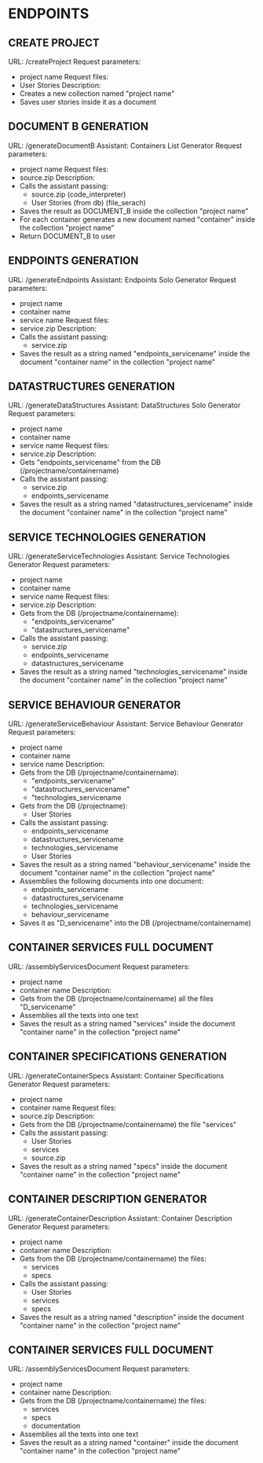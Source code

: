 # ENDPOINTS

## CREATE PROJECT
URL: /createProject
Request parameters:
- project name
Request files:
- User Stories
Description:
- Creates a new collection named "project name"
- Saves user stories inside it as a document

## DOCUMENT B GENERATION
URL: /generateDocumentB
Assistant: Containers List Generator
Request parameters:
- project name
Request files:
- source.zip
Description:
- Calls the assistant passing:
  - source.zip (code_interpreter)
  - User Stories (from db) (file_serach)
- Saves the result as DOCUMENT_B inside the collection "project name"
- For each container generates a new document named "container" inside the collection "project name"
- Return DOCUMENT_B to user 

## ENDPOINTS GENERATION
URL: /generateEndpoints
Assistant: Endpoints Solo Generator
Request parameters:
- project name
- container name
- service name
Request files:
- service.zip
Description:
- Calls the assistant passing:
  - service.zip
- Saves the result as a string named "endpoints_servicename" inside the document "container name" in the collection "project name"

## DATASTRUCTURES GENERATION
URL: /generateDataStructures
Assistant: DataStructures Solo Generator
Request parameters:
- project name
- container name
- service name
Request files:
- service.zip
Description:
- Gets "endpoints_servicename" from the DB (/projectname/containername)
- Calls the assistant passing:
  - service.zip
  - endpoints_servicename
- Saves the result as a string named "datastructures_servicename" inside the document "container name" in the collection "project name"

## SERVICE TECHNOLOGIES GENERATION
URL: /generateServiceTechnologies
Assistant: Service Technologies Generator
Request parameters:
- project name
- container name
- service name
Request files:
- service.zip
Description:
- Gets from the DB (/projectname/containername):
  - "endpoints_servicename"
  - "datastructures_servicename" 
- Calls the assistant passing:
  - service.zip
  - endpoints_servicename
  - datastructures_servicename
- Saves the result as a string named "technologies_servicename" inside the document "container name" in the collection "project name"

## SERVICE BEHAVIOUR GENERATOR
URL: /generateServiceBehaviour
Assistant: Service Behaviour Generator
Request parameters:
- project name
- container name
- service name
Description:
- Gets from the DB (/projectname/containername):
  - "endpoints_servicename"
  - "datastructures_servicename"
  - "technologies_servicename
- Gets from the DB (/projectname):
  - User Stories
- Calls the assistant passing:
  - endpoints_servicename
  - datastructures_servicename
  - technologies_servicename
  - User Stories
- Saves the result as a string named "behaviour_servicename" inside the document "container name" in the collection "project name"
- Assemblies the following documents into one document:
  - endpoints_servicename
  - datastructures_servicename
  - technologies_servicename
  - behaviour_servicename
- Saves it as "D_servicename" into the DB (/projectname/containername)

## CONTAINER SERVICES FULL DOCUMENT
URL: /assemblyServicesDocument
Request parameters:
- project name
- container name
Description:
- Gets from the DB (/projectname/containername) all the files "D_servicename"
- Assemblies all the texts into one text
- Saves the result as a string named "services" inside the document "container name" in the collection "project name"

## CONTAINER SPECIFICATIONS GENERATION
URL: /generateContainerSpecs
Assistant: Container Specifications Generator
Request parameters:
- project name
- container name
Request files:
- source.zip
Description:
- Gets from the DB (/projectname/containername) the file "services"
- Calls the assistant passing:
  - User Stories
  - services
  - source.zip
- Saves the result as a string named "specs" inside the document "container name" in the collection "project name"

## CONTAINER DESCRIPTION GENERATOR
URL: /generateContainerDescription
Assistant: Container Description Generator
Request parameters:
- project name
- container name
Description:
- Gets from the DB (/projectname/containername) the files:
  - services
  - specs
- Calls the assistant passing:
  - User Stories
  - services
  - specs
- Saves the result as a string named "description" inside the document "container name" in the collection "project name"

## CONTAINER SERVICES FULL DOCUMENT
URL: /assemblyServicesDocument
Request parameters:
- project name
- container name
Description:
- Gets from the DB (/projectname/containername) the files:
  - services
  - specs
  - documentation
- Assemblies all the texts into one text
- Saves the result as a string named "container" inside the document "container name" in the collection "project name"